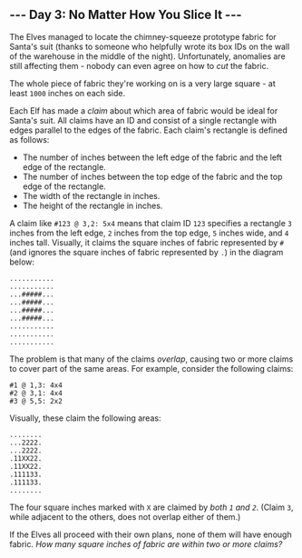 ## --- Day 3: No Matter How You Slice It ---

The Elves managed to locate the chimney-squeeze prototype fabric for Santa's suit (thanks to someone who helpfully wrote its box IDs on the wall of the warehouse in the middle of the night). Unfortunately, anomalies are still affecting them - nobody can even agree on how to _cut_ the fabric.

The whole piece of fabric they're working on is a very large square - at least `1000` inches on each side.

Each Elf has made a _claim_ about which area of fabric would be ideal for Santa's suit. All claims have an ID and consist of a single rectangle with edges parallel to the edges of the fabric. Each claim's rectangle is defined as follows:

*   The number of inches between the left edge of the fabric and the left edge of the rectangle.
*   The number of inches between the top edge of the fabric and the top edge of the rectangle.
*   The width of the rectangle in inches.
*   The height of the rectangle in inches.

A claim like `#123 @ 3,2: 5x4` means that claim ID `123` specifies a rectangle `3` inches from the left edge, `2` inches from the top edge, `5` inches wide, and `4` inches tall. Visually, it claims the square inches of fabric represented by `#` (and ignores the square inches of fabric represented by `.`) in the diagram below:

    ...........
    ...........
    ...#####...
    ...#####...
    ...#####...
    ...#####...
    ...........
    ...........
    ...........
    

The problem is that many of the claims _overlap_, causing two or more claims to cover part of the same areas. For example, consider the following claims:

    #1 @ 1,3: 4x4
    #2 @ 3,1: 4x4
    #3 @ 5,5: 2x2
    

Visually, these claim the following areas:

    ........
    ...2222.
    ...2222.
    .11XX22.
    .11XX22.
    .111133.
    .111133.
    ........
    

The four square inches marked with `X` are claimed by _both `1` and `2`_. (Claim `3`, while adjacent to the others, does not overlap either of them.)

If the Elves all proceed with their own plans, none of them will have enough fabric. _How many square inches of fabric are within two or more claims?_

